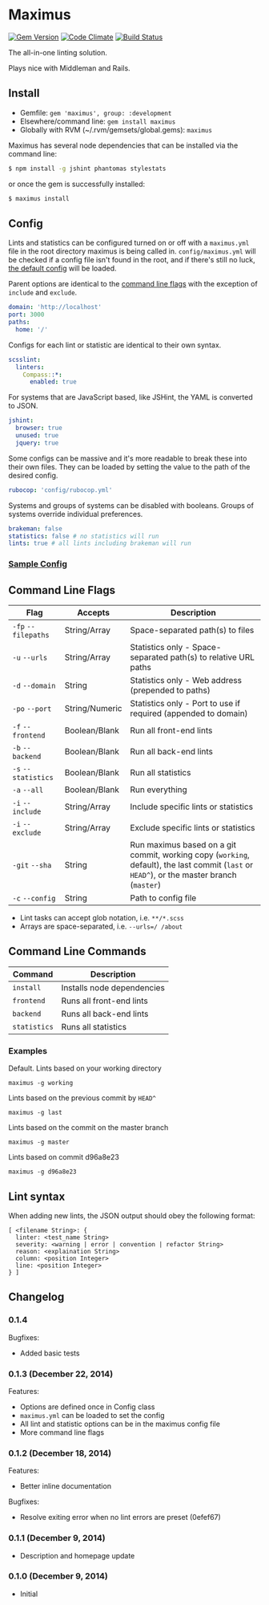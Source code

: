 # Maximus

[![Gem Version](https://badge.fury.io/rb/maximus.svg)](http://badge.fury.io/rb/maximus) [![Code Climate](https://codeclimate.com/github/wearefine/maximus/badges/gpa.svg)](https://codeclimate.com/github/wearefine/maximus) [![Build Status](https://travis-ci.org/wearefine/maximus.svg)](https://travis-ci.org/wearefine/maximus)

The all-in-one linting solution.

Plays nice with Middleman and Rails.

## Install

* Gemfile: `gem 'maximus', group: :development`
* Elsewhere/command line: `gem install maximus`
* Globally with RVM (~/.rvm/gemsets/global.gems): `maximus` 

Maximus has several node dependencies that can be installed via the command line:

```bash
$ npm install -g jshint phantomas stylestats
```

or once the gem is successfully installed:

```bash
$ maximus install
```

## Config

Lints and statistics can be configured turned on or off with a  `maximus.yml` file in the root directory maximus is being called in. `config/maximus.yml` will be checked if a config file isn't found in the root, and if there's still no luck, [the default config](lib/maximus/config/maximus.yml) will be loaded.

Parent options are identical to the [command line flags](#command-line-flags) with the exception of `include` and `exclude`.

```yaml
domain: 'http://localhost'
port: 3000
paths:
  home: '/'
```

Configs for each lint or statistic are identical to their own syntax.

```yaml
scsslint:
  linters:
    Compass::*:
      enabled: true
```

For systems that are JavaScript based, like JSHint, the YAML is converted to JSON.

```yaml
jshint:
  browser: true
  unused: true
  jquery: true
```

Some configs can be massive and it's more readable to break these into their own files. They can be loaded by setting the value to the path of the desired config.

```yaml
rubocop: 'config/rubocop.yml'
```

Systems and groups of systems can be disabled with booleans. Groups of systems override individual preferences.

```yaml
brakeman: false
statistics: false # no statistics will run
lints: true # all lints including brakeman will run
```

### [Sample Config](lib/maximus/config/maximus-example.yml)

## Command Line Flags

Flag                | Accepts                          | Description
--------------------|----------------------------------|--------------------
`-fp` `--filepaths` | String/Array                     | Space-separated path(s) to files
`-u` `--urls`       | String/Array                     | Statistics only - Space-separated path(s) to relative URL paths
`-d` `--domain`     | String                           | Statistics only - Web address (prepended to paths)
`-po` `--port`      | String/Numeric                   | Statistics only - Port to use if required (appended to domain)
`-f` `--frontend`   | Boolean/Blank                    | Run all front-end lints
`-b` `--backend`    | Boolean/Blank                    | Run all back-end lints
`-s` `--statistics` | Boolean/Blank                    | Run all statistics
`-a` `--all`        | Boolean/Blank                    | Run everything
`-i` `--include`    | String/Array                     | Include specific lints or statistics
`-i` `--exclude`    | String/Array                     | Exclude specific lints or statistics
`-git` `--sha`      | String                           | Run maximus based on a git commit, working copy (`working`, default), the last commit (`last` or `HEAD^`), or the master branch (`master`)
`-c` `--config`     | String                           | Path to config file


* Lint tasks can accept glob notation, i.e. `**/*.scss`
* Arrays are space-separated, i.e. `--urls=/ /about`

## Command Line Commands

Command               | Description
----------------------|---------------------------
`install`             | Installs node dependencies
`frontend`            | Runs all front-end lints
`backend`             | Runs all back-end lints
`statistics`          | Runs all statistics

### Examples

Default. Lints based on your working directory

`maximus -g working` 

Lints based on the previous commit by `HEAD^`

`maximus -g last` 

Lints based on the commit on the master branch

`maximus -g master`

Lints based on commit d96a8e23

`maximus -g d96a8e23`

## Lint syntax

When adding new lints, the JSON output should obey the following format:

```
[ <filename String>: {
  linter: <test_name String>
  severity: <warning | error | convention | refactor String>
  reason: <explaination String>
  column: <position Integer>
  line: <position Integer>
} ]
```

## Changelog

### 0.1.4

Bugfixes:

* Added basic tests

### 0.1.3 (December 22, 2014)

Features:

* Options are defined once in Config class
* `maximus.yml` can be loaded to set the config
* All lint and statistic options can be in the maximus config file
* More command line flags

### 0.1.2 (December 18, 2014)

Features: 

* Better inline documentation

Bugfixes:

* Resolve exiting error when no lint errors are preset (0efef67)

### 0.1.1 (December 9, 2014)

* Description and homepage update

### 0.1.0 (December 9, 2014)

* Initial


